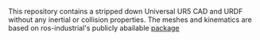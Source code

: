 This repository contains a stripped down Universal UR5 CAD and URDF without any inertial or collision properties. The meshes and kinematics are based on ros-industrial's publicly abailable [package](https://github.com/ros-industrial/universal_robot)
